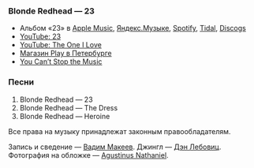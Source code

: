### Blonde Redhead — 23

- Альбом «23» в
	[Apple Music](https://music.apple.com/album/251042367),
	[Яндекс.Музыке](https://music.yandex.ru/album/718466),
	[Spotify](https://open.spotify.com/album/3CRBMstrlbZNVWQjahQACl),
	[Tidal](https://tidal.com/browse/album/58911927),
	[Discogs](https://www.discogs.com/master/22467)
- [YouTube: 23](https://youtu.be/a7FqUNlEdwA)
- [YouTube: The One I Love](https://youtu.be/lNio2xDwTYg)
- [Магазин Play в Петербурге](http://playrecordstore.ru/)
- [You Can’t Stop the Music](https://instagram.com/p/_-s46asznH/)

### Песни

1. Blonde Redhead — 23
2. Blonde Redhead — The Dress
3. Blonde Redhead — Heroine

Все права на музыку принадлежат законным правообладателям.

Запись и сведение — [Вадим Макеев](https://pepelsbey.dev/).
Джингл — [Дэн Лебовиц](https://www.youtube.com/channel/UC38A5qHrlc_Zgua7vL4b96w).
Фотография на обложке — [Agustinus Nathaniel](https://unsplash.com/photos/Z96okuOmPos).
